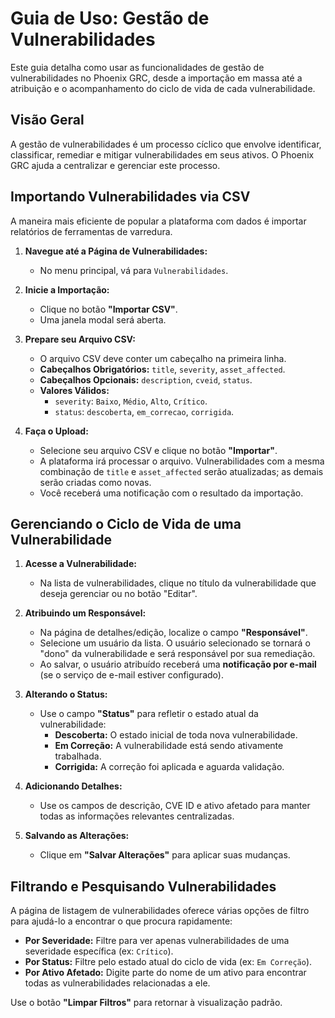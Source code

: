 # Guia de Uso: Gestão de Vulnerabilidades

Este guia detalha como usar as funcionalidades de gestão de vulnerabilidades no Phoenix GRC, desde a importação em massa até a atribuição e o acompanhamento do ciclo de vida de cada vulnerabilidade.

## Visão Geral

A gestão de vulnerabilidades é um processo cíclico que envolve identificar, classificar, remediar e mitigar vulnerabilidades em seus ativos. O Phoenix GRC ajuda a centralizar e gerenciar este processo.

## Importando Vulnerabilidades via CSV

A maneira mais eficiente de popular a plataforma com dados é importar relatórios de ferramentas de varredura.

1.  **Navegue até a Página de Vulnerabilidades:**
    -   No menu principal, vá para `Vulnerabilidades`.

2.  **Inicie a Importação:**
    -   Clique no botão **"Importar CSV"**.
    -   Uma janela modal será aberta.

3.  **Prepare seu Arquivo CSV:**
    -   O arquivo CSV deve conter um cabeçalho na primeira linha.
    -   **Cabeçalhos Obrigatórios:** `title`, `severity`, `asset_affected`.
    -   **Cabeçalhos Opcionais:** `description`, `cveid`, `status`.
    -   **Valores Válidos:**
        -   `severity`: `Baixo`, `Médio`, `Alto`, `Crítico`.
        -   `status`: `descoberta`, `em_correcao`, `corrigida`.

4.  **Faça o Upload:**
    -   Selecione seu arquivo CSV e clique no botão **"Importar"**.
    -   A plataforma irá processar o arquivo. Vulnerabilidades com a mesma combinação de `title` e `asset_affected` serão atualizadas; as demais serão criadas como novas.
    -   Você receberá uma notificação com o resultado da importação.

## Gerenciando o Ciclo de Vida de uma Vulnerabilidade

1.  **Acesse a Vulnerabilidade:**
    -   Na lista de vulnerabilidades, clique no título da vulnerabilidade que deseja gerenciar ou no botão "Editar".

2.  **Atribuindo um Responsável:**
    -   Na página de detalhes/edição, localize o campo **"Responsável"**.
    -   Selecione um usuário da lista. O usuário selecionado se tornará o "dono" da vulnerabilidade e será responsável por sua remediação.
    -   Ao salvar, o usuário atribuído receberá uma **notificação por e-mail** (se o serviço de e-mail estiver configurado).

3.  **Alterando o Status:**
    -   Use o campo **"Status"** para refletir o estado atual da vulnerabilidade:
        -   **Descoberta:** O estado inicial de toda nova vulnerabilidade.
        -   **Em Correção:** A vulnerabilidade está sendo ativamente trabalhada.
        -   **Corrigida:** A correção foi aplicada e aguarda validação.

4.  **Adicionando Detalhes:**
    -   Use os campos de descrição, CVE ID e ativo afetado para manter todas as informações relevantes centralizadas.

5.  **Salvando as Alterações:**
    -   Clique em **"Salvar Alterações"** para aplicar suas mudanças.

## Filtrando e Pesquisando Vulnerabilidades

A página de listagem de vulnerabilidades oferece várias opções de filtro para ajudá-lo a encontrar o que procura rapidamente:

-   **Por Severidade:** Filtre para ver apenas vulnerabilidades de uma severidade específica (ex: `Crítico`).
-   **Por Status:** Filtre pelo estado atual do ciclo de vida (ex: `Em Correção`).
-   **Por Ativo Afetado:** Digite parte do nome de um ativo para encontrar todas as vulnerabilidades relacionadas a ele.

Use o botão **"Limpar Filtros"** para retornar à visualização padrão.
